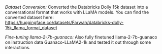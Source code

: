 *Dataset Conversion:*
Converted the Databricks Dolly 15k dataset into a conversational format that works with LLaMA models. You can find the converted dataset here: https://huggingface.co/datasets/Farwah/databricks-dolly-15k_llama_format_dataset

*Fine-tuning llama-2-7b-guanaco:*
Also fully finetuned llama-2-7b-guanaco on instruction data Guanaco-LLaMA2-1k and tested it out through some interactions.

